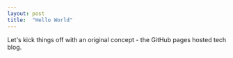 ```yaml
---
layout: post
title:  "Hello World"
---
```


Let's kick things off with an original concept - the GitHub pages hosted tech blog.